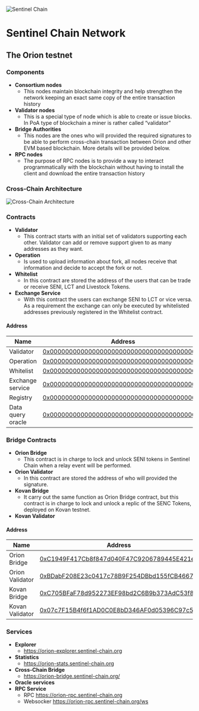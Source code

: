 ![Sentinel Chain](https://cryptoindex.co/coinlogo/sentinel-chain.png "Sentinel Chain")

# Sentinel Chain Network

## The Orion testnet

### Components
* **Consortium nodes**
  * This nodes maintain blockchain integrity and help strengthen the network keeping an exact same copy of the entire transaction history
* **Validator nodes**
  * This is a special type of node which is able to create or issue blocks. In PoA type of blockchain a miner is rather called “validator”
* **Bridge Authorities**
  * This nodes are the ones who will provided the required signatures to be able to perform cross-chain transaction between Orion and other EVM based blockchain. More details will be provided below.
* **RPC nodes**
  * The purpose of RPC nodes is to provide a way to interact programmatically with the blockchain without having to install the client and download the entire transaction history

### Cross-Chain Architecture

![Cross-Chain Architecture](https://github.com/InfoCorp-Technologies/sentinel-chain-network/blob/develop/cross-chain-arch.png "Cross-Chain Architecture")

### Contracts

* **Validator**
  * This contract starts with an initial set of validators supporting each other. Validator can add or remove support given to as many addresses as they want.
* **Operation**
  * Is used to upload information about fork, all nodes receive that information and decide to accept the fork or not.
* **Whitelist**
  * In this contract are stored the address of the users that can be trade or receive SENI, LCT and Livestock Tokens.
* **Exchange Service**
  * With this contract the users can exchange SENI to LCT or vice versa. As a requirement the exchange can only be executed by whitelisted addresses previously registered in the Whitelist contract.

#### Address

| Name | Address |
|------|---------|
|Validator|[0x0000000000000000000000000000000000000005](https://orion-explorer.sentinel-chain.org/account/0x0000000000000000000000000000000000000005)|
|Operation|[0x0000000000000000000000000000000000000006](https://orion-explorer.sentinel-chain.org/account/0x0000000000000000000000000000000000000006)|
|Whitelist|[0x0000000000000000000000000000000000000007](https://orion-explorer.sentinel-chain.org/account/0x0000000000000000000000000000000000000007)|
|Exchange service|[0x0000000000000000000000000000000000000008](https://orion-explorer.sentinel-chain.org/account/0x0000000000000000000000000000000000000008)|
|Registry|[0x0000000000000000000000000000000000000009](https://orion-explorer.sentinel-chain.org/account/0x0000000000000000000000000000000000000009)|
|Data query oracle|[0x0000000000000000000000000000000000000010](https://orion-explorer.sentinel-chain.org/account/0x0000000000000000000000000000000000000010)|

### Bridge Contracts

* **Orion Bridge**
  * This contract is in charge to lock and unlock SENI tokens in Sentinel Chain when a relay event will be performed.
* **Orion Validator**
  * In this contract are stored the address of who will provided the signature.
* **Kovan Bridge**
  * It carry out the same function as Orion Bridge contract, but this contract is in charge to lock and unlock a replic of the SENC Tokens, deployed on Kovan testnet.
* **Kovan Validator**

#### Address

| Name | Address |
|------|---------|
|Orion Bridge|[0xC1949F417Cb8f847d040F47C9206789445E421eF](https://orion-explorer.sentinel-chain.org/account/0xC1949F417Cb8f847d040F47C9206789445E421eF)|
|Orion Validator|[0xBDabF208E23c0417c78B9F254DBbd155fCB4667C](https://orion-explorer.sentinel-chain.org/account/0xBDabF208E23c0417c78B9F254DBbd155fCB4667C)|
|Kovan Bridge|[0xC705BFaF78d952273EF98bd2C6B9b373AdC53f8e](https://kovan.etherscan.io/address/0xC705BFaF78d952273EF98bd2C6B9b373AdC53f8e)|
|Kovan Validator|[0x07c7F15B4f6f1AD0C0E8bD346AF0d05396C97c57](https://kovan.etherscan.io/address/0x07c7F15B4f6f1AD0C0E8bD346AF0d05396C97c57)|

### Services

* **Explorer**
  * https://orion-explorer.sentinel-chain.org
* **Statistics**
  * https://orion-stats.sentinel-chain.org
* **Cross-Chain Bridge**
  * https://orion-bridge.sentinel-chain.org/
* **Oracle services**
* **RPC Service**
  * RPC https://orion-rpc.sentinel-chain.org
  * Websocker https://orion-rpc.sentinel-chain.org/ws
